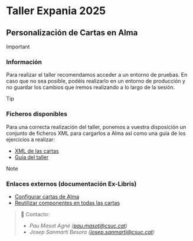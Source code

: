 # Taller Expania 2025
## Personalización de Cartas en Alma​
> [!IMPORTANT]
> ### Información
> Para realizar el taller recomendamos acceder a un entorno de pruebas. En caso que no sea posible, podéis realizarlo en un entorno de producción y no guardar los cambios que iremos realizando a lo largo de la sesión.

> [!TIP]
> ### Ficheros disponibles
> Para una correcta realización del taller, ponemos a vuestra disposición un conjunto de ficheros XML para cargarlos a Alma así como una guía de los ejercicios a realizar:
> - [XML de las cartas](Ejemplos/)
> - [Guía del taller](https://github.com/pmasotagne/expania2025/raw/main/Guia.pdf)

> [!NOTE]
> ### Enlaces externos (documentación Ex-Libris)
> - [Configurar cartas de Alma](https://knowledge.exlibrisgroup.com/Alma/Product_Documentation/Alma_Online_Help_(Espa%C3%B1ol)/050Administraci%C3%B3n/050Configurando_las_Funciones_Generales_de_Alma/060Configurar_cartas_de_Alma)
> - [Reutilizar componentes en todas las cartas](https://knowledge.exlibrisgroup.com/Alma/Product_Documentation/Alma_Online_Help_(Espa%C3%B1ol)/050Administraci%C3%B3n/050Configurando_las_Funciones_Generales_de_Alma/170Configurar_componentes)

> :email: Contacto:
> - _Pau Masot Agné (pau.masot@csuc.cat)_
> - _Josep Sanmartí Besora (josep.sanmarti@csuc.cat)_
